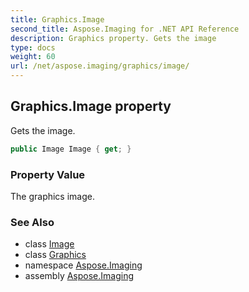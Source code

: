 ```yaml
---
title: Graphics.Image
second_title: Aspose.Imaging for .NET API Reference
description: Graphics property. Gets the image
type: docs
weight: 60
url: /net/aspose.imaging/graphics/image/
---
```

## Graphics.Image property

Gets the image.

```csharp
public Image Image { get; }
```

### Property Value

The graphics image.

### See Also

* class [Image](../../image/)
* class [Graphics](../)
* namespace [Aspose.Imaging](../../graphics/)
* assembly [Aspose.Imaging](../../../)


